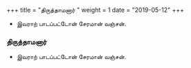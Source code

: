 ﻿+++
title = "திருத்தாமனார்  "
weight = 1
date = "2019-05-12"
+++


- இவராற் பாடப்பட்டோன் சேரமான் வஞ்சன். 
  
### திருத்தாமனார்  
- இவராற் பாடப்பட்டோன் சேரமான் வஞ்சன். 
